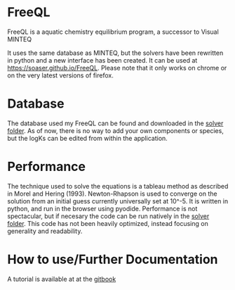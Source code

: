 # FreeQL
FreeQL is a aquatic chemistry equilibrium program, a successor to Visual MINTEQ

It uses the same database as MINTEQ, but the solvers have been rewritten in python and a new interface has been created. It can be used at https://soaser.github.io/FreeQL. Please note that it only works on chrome or on the very latest versions of firefox.

# Database
The database used my FreeQL can be found and downloaded in the [solver folder](assets/solver). As of now, there is no way to add your own components or species, but the logKs can be edited from within the application.

# Performance
The technique used to solve the equations is a tableau method as described in Morel and Hering (1993). Newton-Rhapson is used to converge on the solution from an initial guess currently universally set at 10^-5. It is written in python, and run in the browser using pyodide. Performance is not spectacular, but if necesary the code can be run natively in the [solver folder](assets/solver). This code has not been heavily optimized, instead focusing on generality and readability.

# How to use/Further Documentation
A tutorial is available at at the [gitbook](https://stephmorel8910.gitbook.io/freeql/#entering-concentrations)
